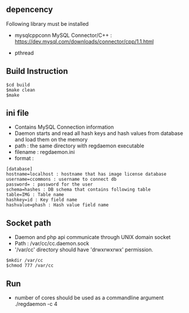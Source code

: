 ## depencency

Following library must be installed

* mysqlcppconn
  MySQL Connector/C++ : https://dev.mysql.com/downloads/connector/cpp/1.1.html

* pthread

## Build Instruction

```
$cd build
$make clean
$make
```

## ini file

* Contains MySQL Connection information
* Daemon starts and read all hash keys and hash values from database and load them on the memory
* path : the same directory with regdaemon executable
* filename : regdaemon.ini
* format :

```
[database]
hostname=localhost : hostname that has image license database
username=ccommons : username to connect db
password= : password for the user
schema=hashes : DB schema that contains following table
table=IMG : Table name
hashkey=id : Key field name
hashvalue=phash : Hash value field name 
```

## Socket path

* Daemon and php api communicate through UNIX domain socket
* Path : /var/cc/cc.daemon.sock
* '/var/cc' directory should have 'drwxrwxrwx' permission.

```
$mkdir /var/cc
$chmod 777 /var/cc
```

## Run

* number of cores should be used as a commandline argument  
  ./regdaemon -c 4

